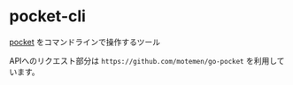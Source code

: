 # pocket-cli

[pocket](https://getpocket.com/) をコマンドラインで操作するツール

APIへのリクエスト部分は `https://github.com/motemen/go-pocket` を利用しています。

